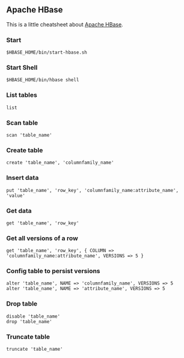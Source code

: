 ## Apache HBase

This is a little cheatsheet about [Apache HBase](https://hbase.apache.org).

### Start
```
$HBASE_HOME/bin/start-hbase.sh 
```

### Start Shell
```
$HBASE_HOME/bin/hbase shell
```

### List tables
```
list
```

### Scan table
```
scan 'table_name'
```

### Create table
```
create 'table_name', 'columnfamily_name'
```

### Insert data
```
put 'table_name', 'row_key', 'columnfamily_name:attribute_name', 'value'
```

### Get data
```
get 'table_name', 'row_key'
```

### Get all versions of a row
```
get 'table_name', 'row_key', { COLUMN => 'columnfamily_name:attribute_name', VERSIONS => 5 }
```

### Config table to persist versions
```
alter 'table_name', NAME => 'columnfamily_name', VERSIONS => 5
alter 'table_name', NAME => 'attribute_name', VERSIONS => 5
```

### Drop table
```
disable 'table_name'
drop 'table_name'
```

### Truncate table
```
truncate 'table_name'
```
